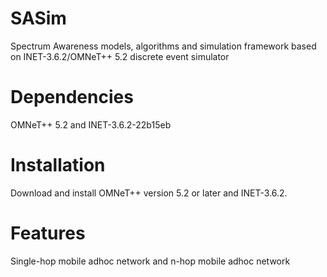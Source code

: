 # SASim
 Spectrum Awareness models, algorithms and simulation framework based on INET-3.6.2/OMNeT++ 5.2 discrete event simulator

# Dependencies
 OMNeT++ 5.2 and INET-3.6.2-22b15eb
 
# Installation
 Download and install OMNeT++ version 5.2 or later and INET-3.6.2.

# Features
 Single-hop mobile adhoc network and n-hop mobile adhoc network
 
